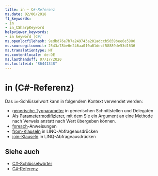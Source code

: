 ```yaml
---
title: in – C#-Referenz
ms.date: 02/06/2018
f1_keywords:
- in
- in_CSharpKeyword
helpviewer_keywords:
- in keyword [C#]
ms.openlocfilehash: 9edbd76e7b7a249743a201adccb5659bee6e5980
ms.sourcegitcommit: 2543a78be6e246aa010a01decf58889de53d1636
ms.translationtype: HT
ms.contentlocale: de-DE
ms.lasthandoff: 07/17/2020
ms.locfileid: "86441348"
---
```

# <a name="in-c-reference"></a>in (C#-Referenz)

Das `in`-Schlüsselwort kann in folgendem Kontext verwendet werden:  
  
- [generische Typparameter](in-generic-modifier.md) in generischen Schnittstellen und Delegaten
- Als [Parametermodifizierer](in-parameter-modifier.md), mit dem Sie ein Argument an eine Methode nach Verweis anstatt nach Wert übergeben können.
- [foreach](foreach-in.md)-Anweisungen
- [from-Klauseln](from-clause.md) in LINQ-Abfrageausdrücken
- [join-Klauseln](join-clause.md) in LINQ-Abfrageausdrücken
  
## <a name="see-also"></a>Siehe auch

- [C#-Schlüsselwörter](index.md)
- [C#-Referenz](../index.md)
